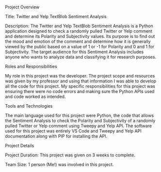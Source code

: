 Project Overview

Title: Twitter and Yelp TextBlob Sentiment Analysis

Description: The Twitter and Yelp TextBlob Sentiment Analysis is a Python application designed to check a randomly pulled Twitter or Yelp comment and determine its Polarity and Subjectivity values. Its purpose is to find out the mood and emotion of the comment and determine how it is generally viewed by the public based on a value of 1 or -1 for Polarity and 0 and 1 for Subjectivity. The target audience for this Sentiment Analysis includes anyone who wants to analyze data and classifying it for research purposes.

Roles and Responsibilities

My role in this project was the developer. The project scope and resources was given by my professor and using that information I was able to develop all the code for this project. My specific responsibilities for this project was ensuring there were no code errors and making sure the Python APIs used and code worked as intended.

Tools and Technologies

The main language used for this project were Python, the code that allows the Sentiment Analysis to check the Polarity and Subjectivity of a randomly pulled Twitter or Yelp comment using Tweepy and Yelp API. The software used for this project was entirely VS Code and Tweepy and Yelp API documentation along with PIP for installing the API.

Project Details

Project Duration: This project was given on 3 weeks to complete.

Team Size: 1 person (Me!) was involved in this project.
